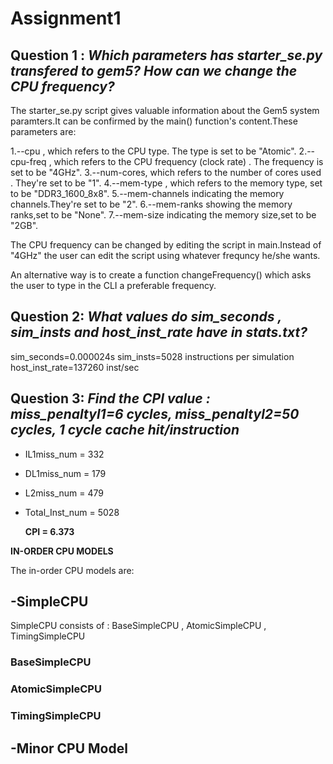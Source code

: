 # Assignment1





## Question 1 : *Which parameters has starter_se.py transfered to gem5? How can we change the CPU  frequency?*


The starter_se.py script gives valuable information about the Gem5 system paramters.It can be confirmed by the main() function's content.These parameters are:

1.--cpu , which refers to the CPU type. The type is set to be "Atomic".
2.--cpu-freq , which refers to the CPU frequency (clock rate) . The frequency is set to be "4GHz".
3.--num-cores, which refers to the number of cores used . They're set to be "1".
4.--mem-type , which refers to the memory type, set to be "DDR3_1600_8x8".
5.--mem-channels indicating the memory channels.They're set to be "2".
6.--mem-ranks showing the memory ranks,set to be "None".
7.--mem-size indicating the memory size,set to be "2GB".


The CPU frequency can be changed by editing the script in main.Instead of "4GHz" the user can edit the script using whatever frequncy he/she wants.

An alternative way is to create a function changeFrequency() which asks the user to type in the CLI a preferable frequency.



## Question 2: *What values do sim_seconds , sim_insts and host_inst_rate have in stats.txt?*

sim_seconds=0.000024s
sim_insts=5028 instructions per simulation
host_inst_rate=137260 inst/sec

## Question 3: *Find the CPI value : miss_penaltyl1=6 cycles,  miss_penaltyl2=50 cycles, 1 cycle cache hit/instruction*

- IL1miss_num = 332
- DL1miss_num = 179
- L2miss_num = 479
- Total_Inst_num = 5028

   **CPI = 6.373**







**IN-ORDER CPU MODELS**

The in-order CPU models are:

## -SimpleCPU

SimpleCPU consists of : BaseSimpleCPU , AtomicSimpleCPU , TimingSimpleCPU

### BaseSimpleCPU


### AtomicSimpleCPU



### TimingSimpleCPU







## -Minor CPU Model
